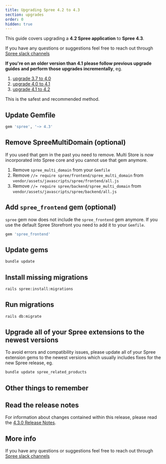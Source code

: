 ```yaml
---
title: Upgrading Spree 4.2 to 4.3
section: upgrades
order: 0
hidden: true
---
```


This guide covers upgrading a **4.2 Spree application** to **Spree 4.3**.

If you have any questions or suggestions feel free to reach out through [Spree slack channels](http://slack.spreecommerce.org/)

**If you're on an older version than 4.1 please follow previous upgrade guides and perform those upgrades incrementally**, eg.

1. [upgrade 3.7 to 4.0](/developer/upgrades/three-dot-seven-to-four-dot-oh.html)
2. [upgrade 4.0 to 4.1](/developer/upgrades/four-dot-oh-to-four-dot-one.html)
3. [upgrade 4.1 to 4.2](/developer/upgrades/four-dot-one-to-four-dot-two.html)

This is the safest and recommended method.

## Update Gemfile

```ruby
gem 'spree', '~> 4.3'
```

## Remove SpreeMultiDomain (optional)

If you used that gem in the past you need to remove. Multi Store is now incorporated into Spree core and you cannot use that gem anymore.

1. Remove `spree_multi_domain` from your `Gemfile`
2. Remove `//= require spree/frontend/spree_multi_domain` from `vendor/assets/javascripts/spree/frontend/all.js`
3. Remove `//= require spree/backend/spree_multi_domain` from `vendor/assets/javascripts/spree/backend/all.js`

## Add `spree_frontend` gem (optional)

`spree` gem now does not include the `spree_frontend` gem anymore. If you use the default Spree Storefront you need to add it to your `Gemfile`.

```ruby
gem 'spree_frontend'
```

## Update gems

```bash
bundle update
```

## Install missing migrations

```bash
rails spree:install:migrations
```

## Run migrations

```bash
rails db:migrate
```

## Upgrade all of your Spree extensions to the newest versions

To avoid errors and compatibility issues, please update all of your Spree extension gems to the newest versions which usually includes fixes for the new Spree release, eg.

```bash
bundle update spree_related_products
```

## Other things to remember

## Read the release notes

For information about changes contained within this release, please read the [4.3.0 Release Notes](https://guides.spreecommerce.org/release_notes/spree_4_3_0.html).

## More info

If you have any questions or suggestions feel free to reach out through [Spree slack channels](http://slack.spreecommerce.org/)

